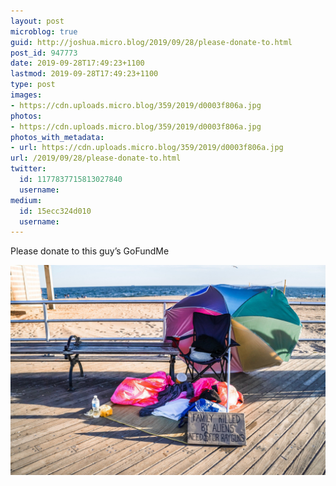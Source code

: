```yaml
---
layout: post
microblog: true
guid: http://joshua.micro.blog/2019/09/28/please-donate-to.html
post_id: 947773
date: 2019-09-28T17:49:23+1100
lastmod: 2019-09-28T17:49:23+1100
type: post
images:
- https://cdn.uploads.micro.blog/359/2019/d0003f806a.jpg
photos:
- https://cdn.uploads.micro.blog/359/2019/d0003f806a.jpg
photos_with_metadata:
- url: https://cdn.uploads.micro.blog/359/2019/d0003f806a.jpg
url: /2019/09/28/please-donate-to.html
twitter:
  id: 1177837715813027840
  username: 
medium:
  id: 15ecc324d010
  username: 
---
```

Please donate to this guy’s GoFundMe

<a href="https://joshwithers.blog/uploads/2019/d0003f806a.jpg"><img src="uploads/2019/d0003f806a.jpg" width="600" height="400" alt="" style="height: auto;" class="sunlit_image" /></a>

